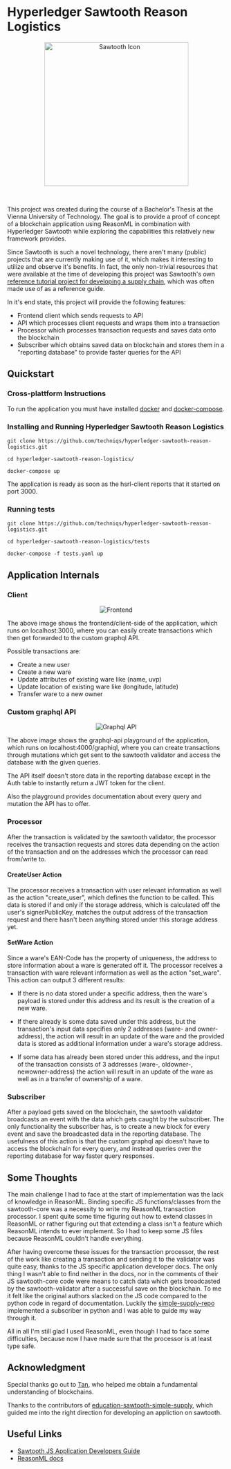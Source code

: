 # Hyperledger Sawtooth Reason Logistics
<p align="center"><img align="center" width="333" alt="Sawtooth Icon" src="./public/sawtooth_logo.png">
</p>
<br/>

This project was created during the course of a Bachelor's Thesis at the Vienna University of Technology. 
The goal is to provide a proof of concept of a blockchain application using ReasonML in combination with Hyperledger Sawtooth
while exploring the capabilities this relatively new framework provides. 

Since Sawtooth is such a novel technology, there aren't many (public) projects that are currently making use of it, which makes 
it interesting to utilize and observe it's benefits. In fact, the only non-trivial resources that were available at the time
of developing this project was Sawtooth's own [reference tutorial project for developing a supply chain](https://github.com/hyperledger/education-sawtooth-simple-supply), which was often made use of as a reference guide.

In it's end state, this project will provide the following features:

- Frontend client which sends requests to API
- API which processes client requests and wraps them into a transaction
- Processor which processes transaction requests and saves data onto the blockchain
- Subscriber which obtains saved data on blockchain and stores them in a "reporting database"
	to provide faster queries for the API

## Quickstart
### Cross-plattform Instructions
To run the application you must have installed [docker](https://docs.docker.com/install/#server) and [docker-compose](https://docs.docker.com/compose/install/).

### Installing and Running Hyperledger Sawtooth Reason Logistics
```
git clone https://github.com/techniqs/hyperledger-sawtooth-reason-logistics.git

cd hyperledger-sawtooth-reason-logistics/

docker-compose up
````
The application is ready as soon as the hsrl-client reports that it started on port 3000. 

### Running tests
```
git clone https://github.com/techniqs/hyperledger-sawtooth-reason-logistics.git

cd hyperledger-sawtooth-reason-logistics/tests

docker-compose -f tests.yaml up

````

## Application Internals

### Client

<p align="center"><img align="center" alt="Frontend" src="./public/frontend.png">
</p>

The above image shows the frontend/client-side of the application, which runs on localhost:3000, where you can easily create transactions which then get forwarded to the custom graphql API.

Possible transactions are: 
-	Create a new user
-	Create a new ware
-	Update attributes of existing ware like (name, uvp)
-	Update location of existing ware like (longitude, latitude)
-	Transfer ware to a new owner

### Custom graphql API

<p align="center"><img align="center" alt="Graphql API" src="./public/graphql.png">
</p>

The above image shows the graphql-api playground of the application, which runs on localhost:4000/graphiql, where you can create transactions through mutations which get sent to the sawtooth validator and access the database with the given queries.

The API itself doesn't store data in the reporting database except in the Auth table to instantly return a JWT token for the client.

Also the playground provides documentation about every query and mutation the API has to offer.

### Processor

After the transaction is validated by the sawtooth validator, the processor receives the transaction requests and stores data depending on the action of the transaction and on the addresses which the processor can read from/write to.

#### CreateUser Action
The processor receives a transaction with user relevant information as well as the action "create_user", which defines the function to be called. 
This data is stored if and only if the storage address, which is calculated off the user's signerPublicKey, matches the output address of the transaction request and there hasn't been anything stored under this storage address yet.  

#### SetWare Action
Since a ware's EAN-Code has the property of uniqueness, the address to store information about a ware is generated off it. 
The processor receives a transaction with ware relevant information as well as the action "set_ware". This action can output 3 different results:

* If there is no data stored under a specific address, then the ware's payload is stored under this address and its result is the creation of a new ware.

* If there already is some data saved under this address, but the transaction's input data specifies only 2 addresses (ware- and owner-address), the action will result in an update of the ware and the provided data is stored as additional information under a ware's storage address.

* If some data has already been stored under this address, and the input of the transaction consists of 3 addresses (ware-, oldowner-, newowner-address) the action will result in an update of the ware as well as in a transfer of ownership of a ware.

### Subscriber
After a payload gets saved on the blockchain, the sawtooth validator broadcasts an event with the data which gets caught by the subscriber.
The only functionality the subscriber has, is to create a new block for every event and save the broadcasted data in the reporting database. The usefulness of this action is that the custom graphql api doesn't have to access the blockchain for every query, and instead queries over the reporting database for way faster query responses.

## Some Thoughts

The main challenge I had to face at the start of implementation was the lack of knowledge in ReasonML. 
Binding specific JS functions/classes from the sawtooth-core was a necessity to write my ReasonML transaction processor.
I spent quite some time figuring out how to extend classes in ReasonML or rather figuring out that extending a class isn't a feature which ReasonML intends to ever implement. So I had to keep some JS files because ReasonML couldn't handle everything.

After having overcome these issues for the transaction processor, the rest of the work like creating a transaction and sending it to the validator was quite easy, thanks to the JS specific application developer docs. The only thing I wasn't able to find neither in the docs, nor in the comments of their JS sawtooth-core code were means to catch data which gets broadcasted by the sawtooth-validator after a successful save on the blockchain. To me it felt like the original authors slacked on the JS code compared to the python code in regard of documentation. Luckily the [simple-supply-repo](https://github.com/hyperledger/education-sawtooth-simple-supply) implemented a subscriber in python and I was able to guide my way through it.   

All in all I'm still glad I used ReasonML, even though I had to face some difficulties, because now I have made sure that the processor is at least type safe.

## Acknowledgment
Special thanks go out to [Tan](https://github.com/tanmaster), who helped me obtain a fundamental understanding of blockchains.

Thanks to the contributors of [education-sawtooth-simple-supply](https://github.com/hyperledger/education-sawtooth-simple-supply), which guided me into the right direction for developing an appliction on sawtooth.

## Useful Links
- [Sawtooth JS Application Developers Guide](https://sawtooth.hyperledger.org/docs/core/releases/1.0/app_developers_guide/javascript_sdk.html)
- [ReasonML docs](https://reasonml.github.io/docs/en/what-and-why)